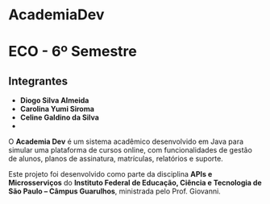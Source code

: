 # AcademiaDev
# ECO - 6º Semestre
## Integrantes  

- **Diogo Silva Almeida**  
- **Carolina Yumi Siroma**
- **Celine Galdino da Silva**
- 
O **Academia Dev** é um sistema acadêmico desenvolvido em Java para simular uma plataforma de cursos online,
com funcionalidades de gestão de alunos, planos de assinatura, matrículas, relatórios e suporte.  

Este projeto foi desenvolvido como parte da disciplina **APIs e Microsserviços** do **Instituto Federal de Educação, 
Ciência e Tecnologia de São Paulo – Câmpus Guarulhos**, ministrada pelo Prof. Giovanni.  
